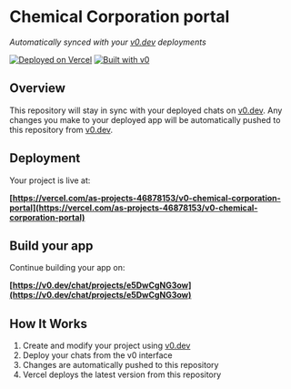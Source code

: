 # Chemical Corporation portal

*Automatically synced with your [v0.dev](https://v0.dev) deployments*

[![Deployed on Vercel](https://img.shields.io/badge/Deployed%20on-Vercel-black?style=for-the-badge&logo=vercel)](https://vercel.com/as-projects-46878153/v0-chemical-corporation-portal)
[![Built with v0](https://img.shields.io/badge/Built%20with-v0.dev-black?style=for-the-badge)](https://v0.dev/chat/projects/e5DwCgNG3ow)

## Overview

This repository will stay in sync with your deployed chats on [v0.dev](https://v0.dev).
Any changes you make to your deployed app will be automatically pushed to this repository from [v0.dev](https://v0.dev).

## Deployment

Your project is live at:

**[https://vercel.com/as-projects-46878153/v0-chemical-corporation-portal](https://vercel.com/as-projects-46878153/v0-chemical-corporation-portal)**

## Build your app

Continue building your app on:

**[https://v0.dev/chat/projects/e5DwCgNG3ow](https://v0.dev/chat/projects/e5DwCgNG3ow)**

## How It Works

1. Create and modify your project using [v0.dev](https://v0.dev)
2. Deploy your chats from the v0 interface
3. Changes are automatically pushed to this repository
4. Vercel deploys the latest version from this repository